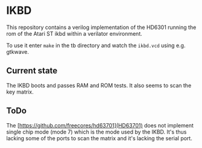 # IKBD

This repository contains a verilog implementation of the HD6301
running the rom of the Atari ST ikbd within a verilator environment.

To use it enter ```make``` in the tb directory and watch the
```ikbd.vcd``` using e.g. gtkwave.

## Current state

The IKBD boots and passes RAM and ROM tests. It also seems to scan the
key matrix.

## ToDo

The [https://github.com/freecores/hd63701](HD63701) does not implement
single chip mode (mode 7) which is the mode used by the IKBD. It's
thus lacking some of the ports to scan the matrix and it's lacking the
serial port.
